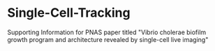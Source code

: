 # Single-Cell-Tracking
Supporting Information for PNAS paper titled "Vibrio cholerae biofilm growth program and architecture revealed by single-cell live imaging"
